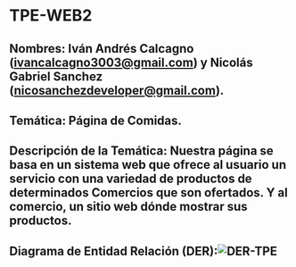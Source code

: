 # TPE-WEB2

## Nombres: Iván Andrés Calcagno (ivancalcagno3003@gmail.com) y Nicolás Gabriel Sanchez (nicosanchezdeveloper@gmail.com). 

## Temática: Página de Comidas.

## Descripción de la Temática: Nuestra página se basa en un sistema web que ofrece al usuario un servicio con una variedad de productos de determinados Comercios que son ofertados. Y al comercio, un sitio web dónde mostrar sus productos.

## Diagrama de Entidad Relación (DER):![DER-TPE](https://github.com/ivan123456-ivan/TPE-WEB2/assets/75588338/ef3ac123-274d-4053-9d22-f99320e61e04)


